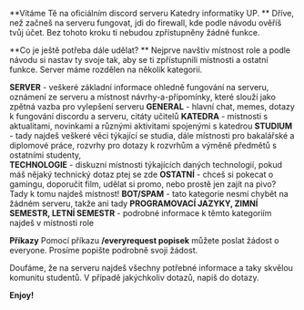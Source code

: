 **Vítáme Tě na oficiálním discord serveru Katedry informatiky UP. **
Dříve, než začneš na serveru fungovat, jdi do <channel>firewall</channel>, kde podle návodu ověříš tvůj účet. Bez tohoto kroku ti nebudou zpřístupněny žádné funkce. 

**Co je ještě potřeba dále udělat? **
Nejprve navštiv místnost <channel>role</channel> a podle návodu si nastav ty svoje tak, aby se ti zpřístupnili místnosti a ostatní funkce. Server máme rozdělen na několik kategorií. 

**SERVER** - veškeré základní informace ohledně fungování na serveru, oznámení ze serveru a místnost <channel>návrhy-a-připomínky</channel>, které slouží jako zpětná vazba pro vylepšení serveru
**GENERAL** - hlavní chat, memes, <channel>dotazy</channel> k fungování discordu a serveru, <channel>citáty</channel> učitelů
**KATEDRA** - místnosti s aktualitami, novinkami a různými aktivitami spojenými s katedrou 
**STUDIUM** - tady najdeš veškeré věci týkající se studia, dále místnosti pro bakalářské a diplomové práce, <channel>rozvrhy</channel> pro dotazy k rozvrhům a výměně předmětů s ostatními studenty,  
**TECHNOLOGIE** - diskuzní místnosti týkajících daných technologií, pokud máš nějaký technický dotaz ptej se zde
**OSTATNÍ** - chceš si pokecat o gamingu, doporučit film, udělat si promo, nebo prostě jen zajít na pivo? Tady k tomu najdeš místnost! 
**BOT/SPAM** - tato kategorie nesmí chybět na žádném serveru, takže ani tady
**PROGRAMOVACÍ JAZYKY, ZIMNÍ SEMESTR, LETNÍ SEMESTR** - podrobné informace k těmto kategoriím najdeš v místnosti <channel>role</channel> 

**Příkazy**
Pomocí příkazu **/everyrequest popisek** můžete poslat žádost o <role>everyone</role>. Prosíme popište podrobně svoji žádost.

Doufáme, že na serveru najdeš všechny potřebné informace a taky skvělou komunitu studentů. V případě jakýchkoliv dotazů, napiš do <channel>dotazy</channel>.

**Enjoy!**
